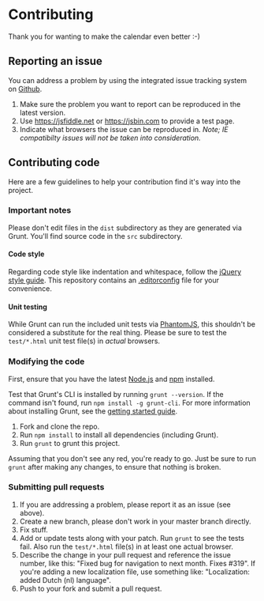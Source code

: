 # Contributing

Thank you for wanting to make the calendar even better :-)

## Reporting an issue
You can address a problem by using the integrated issue tracking system on [Github](https://github.com/zabuto/calendar/issues).

1. Make sure the problem you want to report can be reproduced in the latest version.
2. Use https://jsfiddle.net or https://jsbin.com to provide a test page.
3. Indicate what browsers the issue can be reproduced in. _Note; IE compatibilty issues will not be taken into consideration._


## Contributing code

Here are a few guidelines to help your contribution find it's way into the project.

### Important notes
Please don't edit files in the `dist` subdirectory as they are generated via Grunt. You'll find source code in the `src` subdirectory.

#### Code style
Regarding code style like indentation and whitespace, follow the [jQuery style guide](http://contribute.jquery.com/style-guides/js). This repository contains an [.editorconfig](http://editorconfig.org/) file for your convenience.

#### Unit testing
While Grunt can run the included unit tests via [PhantomJS](http://phantomjs.org/), this shouldn't be considered a substitute for the real thing. Please be sure to test the `test/*.html` unit test file(s) in _actual_ browsers.

### Modifying the code
First, ensure that you have the latest [Node.js](http://nodejs.org/) and [npm](http://npmjs.org/) installed.

Test that Grunt's CLI is installed by running `grunt --version`.  If the command isn't found, run `npm install -g grunt-cli`.  For more information about installing Grunt, see the [getting started guide](http://gruntjs.com/getting-started).

1. Fork and clone the repo.
1. Run `npm install` to install all dependencies (including Grunt).
1. Run `grunt` to grunt this project.

Assuming that you don't see any red, you're ready to go. Just be sure to run `grunt` after making any changes, to ensure that nothing is broken.


### Submitting pull requests

1. If you are addressing a problem, please report it as an issue (see above).
2. Create a new branch, please don't work in your master branch directly.
3. Fix stuff.
4. Add or update tests along with your patch. Run `grunt` to see the tests fail. Also run the `test/*.html` file(s) in at least one actual browser.
5. Describe the change in your pull request and reference the issue number, like this: "Fixed bug for navigation to next month. Fixes #319". If you're adding a new localization file, use something like: "Localization: added Dutch (nl) language".
6. Push to your fork and submit a pull request.
